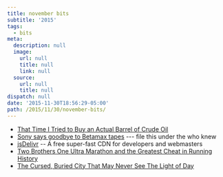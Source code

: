 ```yaml
---
title: november bits
subtitle: '2015'
tags:
  - bits
meta:
  description: null
  image:
    url: null
    title: null
    link: null
  source:
    url: null
    title: null
dispatch: null
date: '2015-11-30T18:56:29-05:00'
path: /2015/11/30/november-bits/
---
```

* [That Time I Tried to Buy an Actual Barrel of Crude Oil][crude]
* [Sony says goodbye to Betamax tapes][betamax] --- file this under the who knew
* [jsDelivr][jsDelivr] -- A free super-fast CDN for developers and webmasters
* [Two Brothers One Ultra Marathon and the Greatest Cheat in Running History][2Brothers]
* [The Cursed, Buried City That May Never See The Light of Day][cursed]

[crude]: http://www.bloomberg.com/news/articles/2015-11-03/that-time-i-tried-to-buy-some-crude-oil
[betamax]: http://www.bbc.com/news/technology-34776424
[jsDelivr]: http://www.jsdelivr.com/
[2Brothers]: http://www.atlasobscura.com/articles/two-brothers-one-ultra-marathon-and-the-greatest-cheat-in-running-history
[cursed]: http://www.outsideonline.com/2023921/cursed-buried-city-may-never-see-light-day

